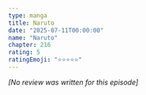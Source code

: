 ```yaml
---
type: manga
title: Naruto
date: "2025-07-11T00:00:00"
name: "Naruto"
chapter: 216
rating: 5
ratingEmoji: "⭐️⭐️⭐️⭐️⭐️"
---
```


_[No review was written for this episode]_